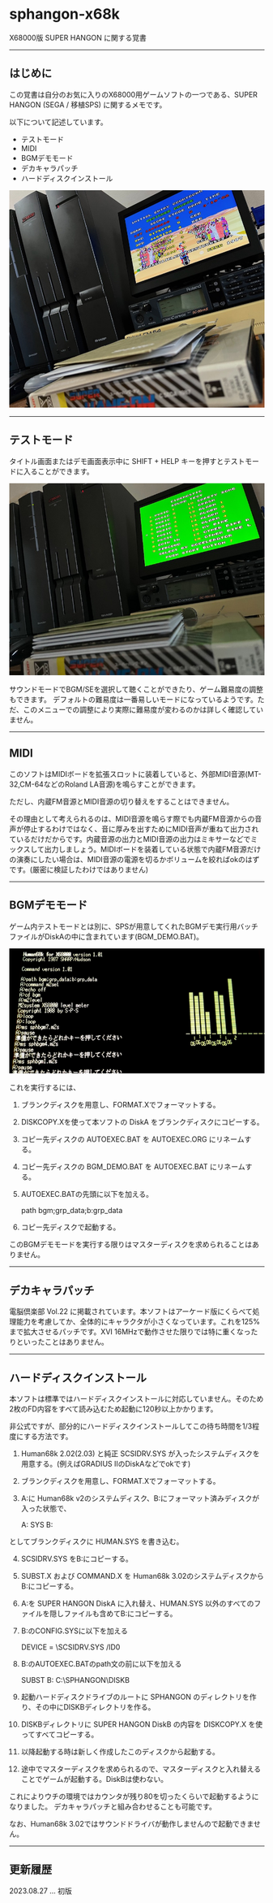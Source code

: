 # sphangon-x68k

X68000版 SUPER HANGON に関する覚書

---

## はじめに

この覚書は自分のお気に入りのX68000用ゲームソフトの一つである、SUPER HANGON (SEGA / 移植SPS) に関するメモです。

以下について記述しています。

* テストモード
* MIDI
* BGMデモモード
* デカキャラパッチ
* ハードディスクインストール 

<img src='images/sph2.jpeg'/>

---

## テストモード

タイトル画面またはデモ画面表示中に SHIFT + HELP キーを押すとテストモードに入ることができます。

<img src='images/sph1.jpeg'/>

サウンドモードでBGM/SEを選択して聴くことができたり、ゲーム難易度の調整もできます。
デフォルトの難易度は一番易しいモードになっているようです。ただ、このメニューでの調整により実際に難易度が変わるのかは詳しく確認していません。

---

## MIDI

このソフトはMIDIボードを拡張スロットに装着していると、外部MIDI音源(MT-32,CM-64などのRoland LA音源)を鳴らすことができます。

ただし、内蔵FM音源とMIDI音源の切り替えをすることはできません。

その理由として考えられるのは、MIDI音源を鳴らす際でも内蔵FM音源からの音声が停止するわけではなく、音に厚みを出すためにMIDI音声が重ねて出力されているだけだからです。内蔵音源の出力とMIDI音源の出力はミキサーなどでミックスして出力しましょう。MIDIボードを装着している状態で内蔵FM音源だけの演奏にしたい場合は、MIDI音源の電源を切るかボリュームを絞ればokのはずです。(厳密に検証したわけではありません)

---

## BGMデモモード

ゲーム内テストモードとは別に、SPSが用意してくれたBGMデモ実行用バッチファイルがDiskAの中に含まれています(BGM_DEMO.BAT)。

<img src='images/bgm_demo.png'/>

これを実行するには、

1. ブランクディスクを用意し、FORMAT.Xでフォーマットする。
2. DISKCOPY.Xを使って本ソフトの DiskA をブランクディスクにコピーする。
3. コピー先ディスクの AUTOEXEC.BAT を AUTOEXEC.ORG にリネームする。
4. コピー先ディスクの BGM_DEMO.BAT を AUTOEXEC.BAT にリネームする。
5. AUTOEXEC.BATの先頭に以下を加える。

    path bgm;grp_data;b:grp_data

6. コピー先ディスクで起動する。

このBGMデモモードを実行する限りはマスターディスクを求められることはありません。

---

## デカキャラパッチ

電脳倶楽部 Vol.22 に掲載されています。本ソフトはアーケード版にくらべて処理能力を考慮してか、全体的にキャラクタが小さくなっています。これを125%まで拡大させるパッチです。XVI 16MHzで動作させた限りでは特に重くなったりといったことはありません。

---

## ハードディスクインストール

本ソフトは標準ではハードディスクインストールに対応していません。そのため2枚のFD内容をすべて読み込むため起動に120秒以上かかります。

非公式ですが、部分的にハードディスクインストールしてこの待ち時間を1/3程度にする方法です。

1. Human68k 2.02(2.03) と純正 SCSIDRV.SYS が入ったシステムディスクを用意する。(例えばGRADIUS IIのDiskAなどでokです)
2. ブランクディスクを用意し、FORMAT.Xでフォーマットする。
3. A:に Human68k v2のシステムディスク、B:にフォーマット済みディスクが入った状態で、

    A:
    SYS B:

としてブランクディスクに HUMAN.SYS を書き込む。

4. SCSIDRV.SYS をB:にコピーする。
5. SUBST.X および COMMAND.X を Human68k 3.02のシステムディスクからB:にコピーする。
6. A:を SUPER HANGON DiskA に入れ替え、HUMAN.SYS 以外のすべてのファイルを隠しファイルも含めてB:にコピーする。
7. B:のCONFIG.SYSに以下を加える

    DEVICE = \SCSIDRV.SYS /ID0

8. B:のAUTOEXEC.BATのpath文の前に以下を加える

    SUBST B: C:\SPHANGON\DISKB

9. 起動ハードディスクドライブのルートに SPHANGON のディレクトリを作り、その中にDISKBディレクトリを作る。
10. DISKBディレクトリに SUPER HANGON DiskB の内容を DISKCOPY.X を使ってすべてコピーする。

11. 以降起動する時は新しく作成したこのディスクから起動する。
12. 途中でマスターディスクを求められるので、マスターディスクと入れ替えることでゲームが起動する。DiskBは使わない。

これによりウチの環境ではカウンタが残り80を切ったくらいで起動するようになりました。
デカキャラパッチと組み合わせることも可能です。

なお、Human68k 3.02ではサウンドドライバが動作しませんので起動できません。

---

## 更新履歴

2023.08.27 ... 初版
